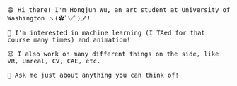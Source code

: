 <p>
  <samp>
    <br>
    <br>😄 Hi there! I'm Hongjun Wu, an art student at University of Washington ヽ(✿ﾟ▽ﾟ)ノ!<br>
    <br>🌱 I’m interested in machine learning (I TAed for that course many times) and animation! <br>
    <br>😉 I also work on many different things on the side, like VR, Unreal, CV, CAE, etc.<br>
    <br>💬 Ask me just about anything you can think of!<br>
  </samp>
  <br>
</p>

<!-- <img src="https://github-readme-stats.vercel.app/api?username=errrneist&show_icons=true"> -->
